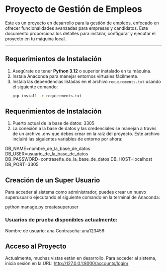 # Proyecto de Gestión de Empleos

Este es un proyecto en desarrollo para la gestión de empleos, enfocado en ofrecer funcionalidades avanzadas para empresas y candidatos. Este documento proporciona los detalles para instalar, configurar y ejecutar el proyecto en tu máquina local.

---

## Requerimientos de Instalación

1. Asegúrate de tener **Python 3.12** o superior instalado en tu máquina.
2. Instala Anaconda para manejar entornos virtuales fácilmente.
3. Instala las dependencias listadas en el archivo `requirements.txt` usando el siguiente comando:
   ```bash
   pip install -r requirements.txt


## Requerimientos de Instalación
1. Puerto actual de la base de datos: 3305
2. La conexión a la base de datos y las credenciales se manejan a través de un archivo .env que debes crear en la raíz del proyecto. Este archivo incluirá las siguientes variables de entorno por ahora:

DB_NAME=nombre_de_la_base_de_datos
DB_USER=usuario_de_la_base_de_datos
DB_PASSWORD=contraseña_de_la_base_de_datos
DB_HOST=localhost
DB_PORT=3305

## Creación de un Super Usuario

Para acceder al sistema como administrador, puedes crear un nuevo superusuario ejecutando el siguiente comando en la terminal de Anaconda:

python manage.py createsuperuser

### Usuarios de prueba disponibles actualmente:
Nombre de usuario: ana
Contraseña: ana123456

## Acceso al Proyecto
Actualmente, muchas vistas están en desarrollo. Para acceder al sistema, inicia sesión en la URL:
http://127.0.0.1:8000/accounts/login/


